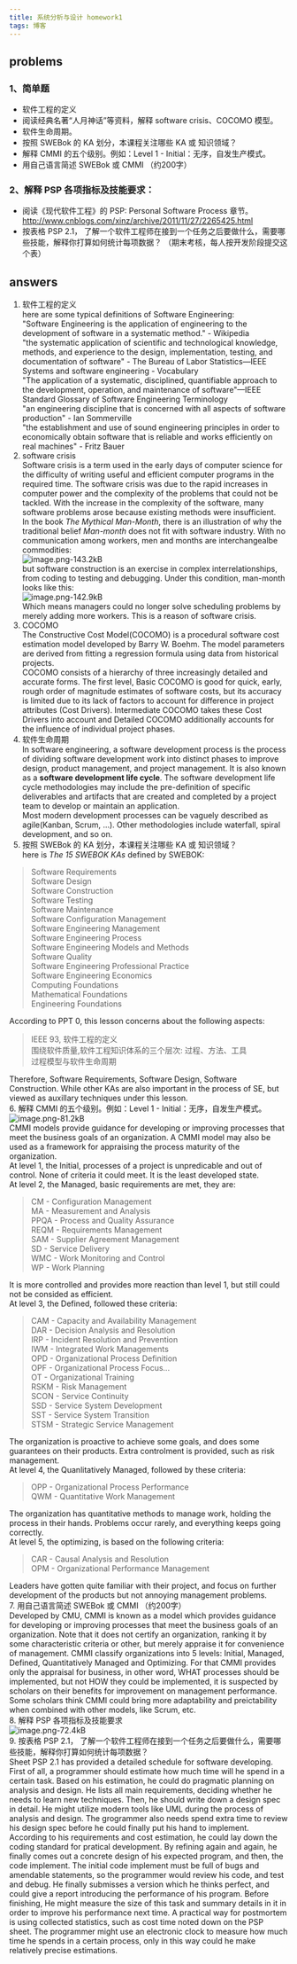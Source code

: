 ```yaml
---   
title: 系统分析与设计 homework1  
tags: 博客  
---  
```

  
## problems  
### 1、简单题  
  
- 软件工程的定义  
- 阅读经典名著“人月神话”等资料，解释 software crisis、COCOMO 模型。  
- 软件生命周期。  
- 按照 SWEBok 的 KA 划分，本课程关注哪些 KA 或 知识领域？  
- 解释 CMMI 的五个级别。例如：Level 1 - Initial：无序，自发生产模式。  
- 用自己语言简述 SWEBok 或 CMMI （约200字）  
### 2、解释 PSP 各项指标及技能要求：  
  
- 阅读《现代软件工程》的 PSP: Personal Software Process 章节。 http://www.cnblogs.com/xinz/archive/2011/11/27/2265425.html  
- 按表格 PSP 2.1， 了解一个软件工程师在接到一个任务之后要做什么，需要哪些技能，解释你打算如何统计每项数据？ （期末考核，每人按开发阶段提交这个表）  
  
## answers  
  
1. 软件工程的定义  
here are some typical definitions of Software Engineering:  
"Software Engineering is the application of engineering to the development of software in a systematic method." - Wikipedia  
"the systematic application of scientific and technological knowledge, methods, and experience to the design, implementation, testing, and documentation of software" - The Bureau of Labor Statistics—IEEE Systems and software engineering - Vocabulary  
"The application of a systematic, disciplined, quantifiable approach to the development, operation, and maintenance of software"—IEEE Standard Glossary of Software Engineering Terminology  
"an engineering discipline that is concerned with all aspects of software production" - Ian Sommerville  
"the establishment and use of sound engineering principles in order to economically obtain software that is reliable and works efficiently on real machines" - Fritz Bauer  
2. software crisis  
Software crisis is a term used in the early days of computer science for the difficulty of writing useful and efficient computer programs in the required time. The software crisis was due to the rapid increases in computer power and the complexity of the problems that could not be tackled. With the increase in the complexity of the software, many software problems arose because existing methods were insufficient.  
In the book *The Mythical Man-Month*, there is an illustration of why the traditional belief *Man-month* does not fit with software industry. With no communication among workers, men and months are interchangealbe commodities:  
![image.png-143.2kB][1]  
but software construction is an exercise in complex interrelationships, from coding to testing and debugging. Under this condition, man-month looks like this:  
![image.png-142.9kB][2]  
Which means managers could no longer solve scheduling problems by merely adding more workers. This is a reason of software crisis.  
3. COCOMO  
The Constructive Cost Model(COCOMO) is a procedural software cost estimation model developed by Barry W. Boehm. The model parameters are derived from fitting a regression formula using data from historical projects.  
COCOMO consists of a hierarchy of three increasingly detailed and accurate forms. The first level, Basic COCOMO is good for quick, early, rough order of magnitude estimates of software costs, but its accuracy is limited due to its lack of factors to account for difference in project attributes (Cost Drivers). Intermediate COCOMO takes these Cost Drivers into account and Detailed COCOMO additionally accounts for the influence of individual project phases.  
4. 软件生命周期  
In software engineering, a software development process is the process of dividing software development work into distinct phases to improve design, product management, and project management. It is also known as a **software development life cycle**. The software development life cycle methodologies may include the pre-definition of specific deliverables and artifacts that are created and completed by a project team to develop or maintain an application.  
Most modern development processes can be vaguely described as agile(Kanban, Scrum, ...). Other methodologies include waterfall, spiral development, and so on.  
5. 按照 SWEBok 的 KA 划分，本课程关注哪些 KA 或 知识领域？  
here is *The 15 SWEBOK KAs* defined by SWEBOK:  
> Software Requirements  
Software Design  
Software Construction  
Software Testing  
Software Maintenance  
Software Configuration Management  
Software Engineering Management  
Software Engineering Process  
Software Engineering Models and Methods  
Software Quality  
Software Engineering Professional Practice  
Software Engineering Economics  
Computing Foundations  
Mathematical Foundations  
Engineering Foundations  
  
According to PPT 0, this lesson concerns about the following aspects:  
> IEEE 93, 软件工程的定义  
围绕软件质量,软件工程知识体系的三个层次: 过程、方法、工具  
过程模型与软件生命周期  
  
Therefore, Software Requirements, Software Design, Software Construction. While other KAs are also important in the process of SE, but viewed as auxillary techniques under this lesson.  
6. 解释 CMMI 的五个级别。例如：Level 1 - Initial：无序，自发生产模式。  
![image.png-81.2kB][3]  
CMMI models provide guidance for developing or improving processes that meet the business goals of an organization. A CMMI model may also be used as a framework for appraising the process maturity of the organization.  
At level 1, the Initial, processes of a project is unpredicable and out of control. None of criteria it could meet. It is the least developed state.  
At level 2, the Managed, basic requirements are met, they are:  
> CM - Configuration Management  
MA - Measurement and Analysis  
PPQA - Process and Quality Assurance  
REQM - Requirements Management  
SAM - Supplier Agreement Management  
SD - Service Delivery  
WMC - Work Monitoring and Control  
WP - Work Planning  
  
It is more controlled and provides more reaction than level 1, but still could not be consided as efficient.  
At level 3, the Defined, followed these criteria:  
> CAM - Capacity and Availability Management  
DAR - Decision Analysis and Resolution  
IRP - Incident Resolution and Prevention  
IWM - Integrated Work Managements  
OPD - Organizational Process Definition  
OPF - Organizational Process Focus...  
OT - Organizational Training  
RSKM - Risk Management  
SCON - Service Continuity  
SSD - Service System Development  
SST - Service System Transition  
STSM - Strategic Service Management  
  
The organization is proactive to achieve some goals, and does some guarantees on their products. Extra controlment is provided, such as risk management.  
At level 4, the Quanlitatively Managed, followed by these criteria:  
> OPP - Organizational Process Performance  
QWM - Quantitative Work Management  
  
The organization has quantitative methods to manage work, holding the process in their hands. Problems occur rarely, and everything keeps going correctly.  
At level 5, the optimizing, is based on the following criteria:  
> CAR - Causal Analysis and Resolution  
OPM - Organizational Performance Management  
  
Leaders have gotten quite familiar with their project, and focus on further development of the products but not annoying management problems.  
7. 用自己语言简述 SWEBok 或 CMMI （约200字）  
Developed by CMU, CMMI is known as a model which provides guidance for developing or improving processes that meet the business goals of an organization. Note that it does not certify an organization, ranking it by some characteristic criteria or other, but merely appraise it for convenience of management. CMMI classify organizations into 5 levels: Initial, Managed, Defined, Quantitatively Managed and Optimizing. For that CMMI provides only the appraisal for business, in other word, WHAT processes should be implemented, but not HOW they could be implemented, it is suspected by scholars on their benefits for improvement on management performance. Some scholars think CMMI could bring more adaptability and preictability when combined with other models, like Scrum, etc.  
8. 解释 PSP 各项指标及技能要求  
![image.png-72.4kB][4]  
9. 按表格 PSP 2.1， 了解一个软件工程师在接到一个任务之后要做什么，需要哪些技能，解释你打算如何统计每项数据？  
Sheet PSP 2.1 has provided a detailed schedule for software developing. First of all, a programmer should estimate how much time will he spend in a certain task. Based on his estimation, he could do pragmatic planning on analysis and design. He lists all main requirements, deciding whether he needs to learn new techniques. Then, he should write down a design spec in detail. He might utilize modern tools like UML during the process of analysis and design. The grogrammer also needs spend extra time to review his design spec before he could finally put his hand to implement. According to his requirements and cost estimation, he could lay down the coding standard for pratical development. By refining again and again, he finally comes out a concrete design of his expected program, and then, the code implement. The initial code implement must be full of bugs and amendable statements, so the programmer would review his code, and test and debug. He finally submisses a version which he thinks perfect, and could give a report introducing the performance of his program. Before finishing, He might measure the size of this task and summary details in it in order to improve his performance next time. A practical way for postmortem is using collected statistics, such as cost time noted down on the PSP sheet. The programmer might use an electronic clock to measure how much time he spends in a certain process, only in this way could he make relatively precise estimations.  
  
  
  
  
  
  
[1]: http://static.zybuluo.com/twoer2/2jdadoaadkl3gv2dhwfxb9mb/image.png  
[2]: http://static.zybuluo.com/twoer2/71uvd14do4srx0854npwnunj/image.png  
[3]: http://static.zybuluo.com/twoer2/5oqbhnqsis8nkou9qkj1vbhv/image.png  
[4]: http://static.zybuluo.com/twoer2/tklsqgk2gjqks65pedte0oiu/image.png  
  
